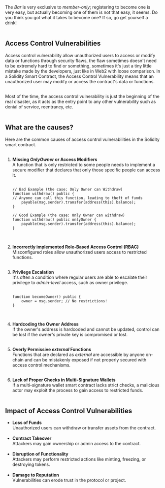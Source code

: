 The *Bar* is very exclusive to *member-only*; registering to become one is very easy, but actually becoming one of them is not that easy, it seems. Do you think you got what it takes to become one? If so, go get yourself a drink! &nbsp;  
&nbsp;  
## Access Control Vulnerabilities

Access control vulnerability allow unauthorized users to access or modify data or functions through security flaws, the flaw sometimes doesn't need to be extremely hard to find or something, sometimes it's just a tiny little mistake made by the developers, just like in Web2 with loose comparison. In a Solidity Smart Contract, the Access Control Vulnerability means that an unauthorized user may modify or access the contract's data or functions. &nbsp;  
&nbsp;  

Most of the time, the access control vulnerability is just the beginning of the real disaster, as it acts as the entry point to any other vulnerability such as denial of service, reentrancy, etc. &nbsp;  
&nbsp;  

## What are the causes?
Here are the common causes of access control vulnerabilities in the Solidity smart contract. &nbsp;  
&nbsp;  
1. **Missing *OnlyOwner* or Access Modifiers** &nbsp;  
    A function that is only restricted to some people needs to implement a secure modifier that declares that only those specific people can access it. &nbsp;  
    &nbsp;  
    ```solidity
    // Bad Example (the case: Only Owner can Withdraw)
    function withdraw() public {
    // Anyone can call this function, leading to theft of funds
        payable(msg.sender).transfer(address(this).balance);
    }

    // Good Example (the case: Only Owner can withdraw)
    function withdraw() public onlyOwner {
        payable(msg.sender).transfer(address(this).balance);
    }
    ```
    &nbsp;  

2. **Incorrectly implemented Role-Based Access Control (RBAC)** &nbsp;  
    Misconfigured roles allow unauthorized users access to restricted functions. &nbsp;  
    &nbsp;  

3. **Privilege Escalation** &nbsp;  
    It's often a condition where regular users are able to escalate their privilege to *admin-level* access, such as owner privilege. &nbsp;  
    &nbsp;   

    ```solidity
    function becomeOwner() public {
        owner = msg.sender; // No restrictions!
    }
    ```
    &nbsp;  

4. **Hardcoding the Owner Address** &nbsp;  
    If the owner's address is hardcoded and cannot be updated, control can be lost if the owner's private key is compromised or lost. &nbsp;  
    &nbsp;  
5. **Overly Permissive *external* Functions** &nbsp;  
    Functions that are declared as *external* are accessible by anyone on-chain and can be mistakenly exposed if not properly secured with access control mechanisms. &nbsp;  
    &nbsp;  

6. **Lack of Proper Checks in Multi-Signature Wallets** &nbsp;  
    If a multi-signature wallet smart contract lacks strict checks, a malicious actor may exploit the process to gain access to restricted funds. &nbsp;  
    &nbsp;  
## Impact of Access Control Vulnerabilities
- **Loss of Funds** &nbsp;  
    Unauthorized users can withdraw or transfer assets from the contract. &nbsp;  
    &nbsp;  
- **Contract Takeover** &nbsp;  
    Attackers may gain ownership or admin access to the contract.  &nbsp;  
    &nbsp;  
- **Disruption of Functionality** &nbsp;  
    Attackers may perform restricted actions like minting, freezing, or destroying tokens. &nbsp;  
    &nbsp;  
- **Damage to Reputation** &nbsp;  
    Vulnerabilities can erode trust in the protocol or project.

